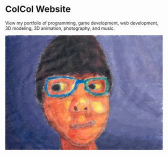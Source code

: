 # ColCol Website

View my portfolio of programming, game development, web development, 3D modeling, 3D animation, photography, and music.

![Portrait](img-all/portrait.jpg)
